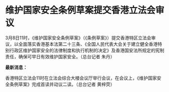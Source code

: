 # 维护国家安全条例草案提交香港立法会审议

3月8日11时，《维护国家安全条例草案》（《条例草案》）提交香港特区立法会审议，以全面落实香港基本法第二十三条、《全国人民代表大会关于建立健全香港特别行政区维护国家安全的法律制度和执行机制的决定》及香港国安法所规定的宪制责任，确保可早日有效维护国家安全。（总台记者
朱丹）

**最新消息：**

香港特区立法会11时在立法会综合大楼会议厅举行会议，在会议上，《维护国家安全条例草案》完成首读并动议二读。（总台记者 黄梓荧）


